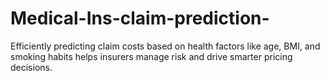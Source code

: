 # Medical-Ins-claim-prediction-
Efficiently predicting claim costs based on health factors like age, BMI, and smoking habits helps insurers manage risk and drive smarter pricing decisions.
